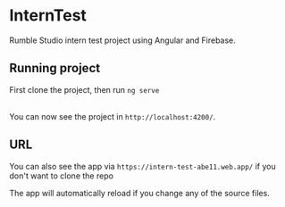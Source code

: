 # InternTest

Rumble Studio intern test project using Angular and Firebase.

## Running project

First clone the project, then run `ng serve`<br><br>

You can now see the project in `http://localhost:4200/`.<br>

## URL

You can also see the app via `https://intern-test-abe11.web.app/` if you don't want to clone the repo<br>

The app will automatically reload if you change any of the source files.
